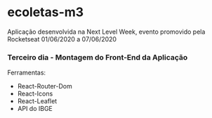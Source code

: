 # ecoletas-m3
Aplicação desenvolvida na Next Level Week, evento promovido pela Rocketseat 01/06/2020 a 07/06/2020

### Terceiro dia - Montagem do Front-End da Aplicação

Ferramentas: 

- React-Router-Dom
- React-Icons
- React-Leaflet
- API do IBGE
